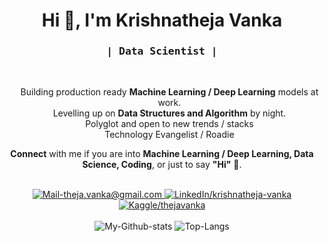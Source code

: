 <h1 align="center">Hi 👋, I'm Krishnatheja Vanka</h1>
<h3 align='center'>
    <samp>| Data Scientist |</samp>
</h3>

<br/>

<ul align='center' style="list-style-type:none;">
    <li>Building production ready <b>Machine Learning / Deep Learning</b> models at work.</li>
    <li>Levelling up on <b>Data Structures and Algorithm</b> by night.</li>
    <li>Polyglot and open to new trends / stacks</li>
    <li>Technology Evangelist / Roadie</li>
</ul>
<p align='center'>
    <b>Connect</b> with me if you are into <b>Machine Learning / Deep Learning, Data Science, Coding</b>, or just to say <b>"Hi"</b> 👋.
</p>

<br/>

<div align='center'>
    <a href="mailto:theja.vanka@gmail.com" target="_blank">
        <img src="https://img.shields.io/badge/Mail_Me-c14438?style=for-the-badge&logo=Gmail&logoColor=white" alt="Mail-theja.vanka@gmail.com">
    </a>
    <a href="https://www.linkedin.com/in/krishnatheja-vanka/" target="_blank">
        <img src="https://img.shields.io/badge/LinkedIn-%230077B5.svg?&style=for-the-badge&logo=linkedin&logoColor=white" alt="LinkedIn/krishnatheja-vanka">
    </a>
    <a href="https://kaggle.com/thejavanka/" target="_blank">
        <img src="https://img.shields.io/badge/Kaggle-20BEFF.svg?&style=for-the-badge&logo=kaggle&logoColor=white" alt="Kaggle/thejavanka">
    </a>
</div>

<br/>

<div align='center'>
    <img src='https://github-readme-stats.vercel.app/api?username=theja-vanka&show_icons=true&count_private=true&include_all_commits=true&custom_title=My%20Stats&hide_border=true' alt='My-Github-stats'>
    <img src='https://github-readme-stats.vercel.app/api/top-langs/?username=theja-vanka&langs_count=5&hide_border=true&hide=html,css' alt='Top-Langs'>
</div>
